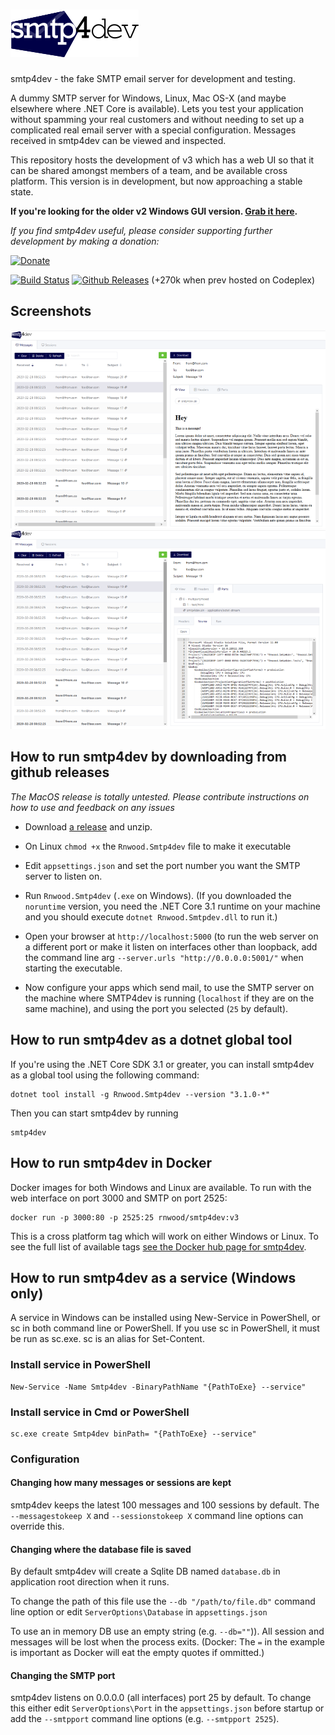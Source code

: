# <img src='Rnwood.Smtp4dev/ClientApp/public/logo.png' alt='logo'/>
smtp4dev - the fake SMTP email server for development and testing.

A dummy SMTP server for Windows, Linux, Mac OS-X (and maybe elsewhere where .NET Core is available). Lets you test your application without spamming your real customers and without needing to set up a complicated real email server with a special configuration. Messages received in smtp4dev can be viewed and inspected.

This repository hosts the development of v3 which has a web UI so that it can be shared amongst members of a team, and be available cross platform.
This version is in development, but now approaching a stable state.

**If you're looking for the older v2 Windows GUI version. [Grab it here](https://github.com/rnwood/smtp4dev/releases/tag/v2.0.10).**

*If you find smtp4dev useful, please consider supporting further development by making a donation:*

<a href='https://www.paypal.me/rnwood'><img alt='Donate' src='https://www.paypalobjects.com/webstatic/en_US/btn/btn_donate_pp_142x27.png'/></a>

[![Build Status](https://dev.azure.com/smtp4dev/smtp4dev/_apis/build/status/rnwood.smtp4dev?branchName=master)](https://dev.azure.com/smtp4dev/smtp4dev/_build/latest?definitionId=2&branchName=master)
[![Github Releases](https://img.shields.io/github/downloads/rnwood/smtp4dev/latest/total.svg)](https://github.com/rnwood/smtp4dev/releases) (+270k when prev hosted on Codeplex)

## Screenshots

![Screenshot 1](screenshot1.png)
![Screenshot 2](screenshot2.png)


## How to run smtp4dev by downloading from github releases 

*The MacOS release is totally untested. Please contribute instructions on how to use and feedback on any issues*

- Download [a release](https://github.com/rnwood/smtp4dev/releases) and unzip.

- On Linux `chmod +x` the `Rnwood.Smtp4dev` file to make it executable

- Edit ``appsettings.json`` and set the port number you want the SMTP server to listen on.

- Run `Rnwood.Smtp4dev` (`.exe` on Windows). (If you downloaded the ``noruntime`` version, you need the .NET Core 3.1 runtime on your machine and you should execute ``dotnet Rnwood.Smtpdev.dll`` to run it.)

- Open your browser at `http://localhost:5000` (to run the web server on a different port or make it listen on interfaces other than loopback, add the command line arg `--server.urls "http://0.0.0.0:5001/"` when starting the executable.

- Now configure your apps which send mail, to use the SMTP server on the machine where SMTP4dev is running (``localhost`` if they are on the same machine), and using the port you selected (``25`` by default).

## How to run smtp4dev as a dotnet global tool

If you're using the .NET Core SDK 3.1 or greater, you can install smtp4dev as a global tool using the following command:
```
dotnet tool install -g Rnwood.Smtp4dev --version "3.1.0-*"
```
Then you can start smtp4dev by running
```
smtp4dev
```


## How to run smtp4dev in Docker
Docker images for both Windows and Linux are available. To run with the web interface on port 3000 and SMTP on port 2525:

```
docker run -p 3000:80 -p 2525:25 rnwood/smtp4dev:v3
```
This is a cross platform tag which will work on either Windows or Linux. To see the full list of available tags [see the Docker hub page for smtp4dev](https://hub.docker.com/r/rnwood/smtp4dev/tags/).

## How to run smtp4dev as a service (Windows only)

A service in Windows can be installed using New-Service in PowerShell, or sc in both command line or PowerShell. If you use sc in PowerShell, it must be run as sc.exe. sc is an alias for Set-Content.

### Install service in PowerShell

```
New-Service -Name Smtp4dev -BinaryPathName "{PathToExe} --service"
```

### Install service in Cmd or PowerShell

```
sc.exe create Smtp4dev binPath= "{PathToExe} --service"
```


### Configuration
#### Changing how many messages or sessions are kept
smtp4dev keeps the latest 100 messages and 100 sessions by default.
The ``--messagestokeep X`` and ``--sessionstokeep X`` command line options can override this.

#### Changing where the database file is saved
By default smtp4dev will create a Sqlite DB named ``database.db`` in application root direction when it runs.

To change the path of this file use the ``--db "/path/to/file.db"`` command line option or edit ``ServerOptions\Database`` in ``appsettings.json``

To use an in memory DB use an empty string (e.g. ``--db=""``)). All session and messages will be lost when the process exits. (Docker: The ``=`` in the example is important as Docker will eat the empty quotes if ommitted.)

#### Changing the SMTP port
smtp4dev listens on 0.0.0.0 (all interfaces) port 25 by default. To change this either edit `ServerOptions\Port` in the ``appsettings.json`` before startup or add the ``--smtpport`` command line options (e.g. ``--smtpport 2525``).
